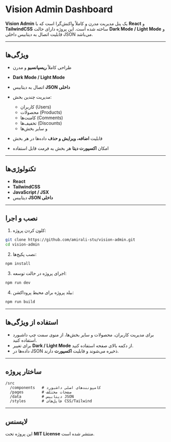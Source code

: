 # Vision Admin Dashboard

**Vision Admin** یک پنل مدیریت مدرن و کاملاً واکنش‌گرا است که با **React** و **TailwindCSS** ساخته شده است. این پروژه دارای حالت **Dark Mode / Light Mode** و قابلیت اتصال به دیتابیس داخلی JSON می‌باشد.

---


## ویژگی‌ها

* طراحی کاملاً **ریسپانسیو** و مدرن
* **Dark Mode / Light Mode**
* اتصال به دیتابیس **JSON داخلی**
* مدیریت چندین بخش:

  * کاربران (Users)
  * محصولات (Products)
  * کامنت‌ها (Comments)
  * تخفیف‌ها (Discounts)
  * و سایر بخش‌ها
* قابلیت **اضافه، ویرایش و حذف** داده‌ها در هر بخش
* امکان **اکسپورت دیتا** هر بخش به فرمت قابل استفاده

---

## تکنولوژی‌ها

* **React**
* **TailwindCSS**
* **JavaScript / JSX**
* دیتابیس **JSON داخلی**

---

## نصب و اجرا

1. کلون کردن پروژه:

```bash
git clone https://github.com/amirali-stu/vision-admin.git
cd vision-admin
```

2. نصب پکیج‌ها:

```bash
npm install
```

3. اجرای پروژه در حالت توسعه:

```bash
npm run dev
```

4. بیلد پروژه برای محیط پروداکشن:

```bash
npm run build
```

---

## استفاده از ویژگی‌ها

* برای مدیریت کاربران، محصولات و سایر بخش‌ها، از منوی سمت چپ داشبورد استفاده کنید.
* برای تغییر **Dark / Light Mode** از دکمه بالای صفحه استفاده کنید.
* داده‌ها در JSON ذخیره می‌شوند و قابلیت **اکسپورت** دارند.

---

## ساختار پروژه

```
/src
  /components   # کامپوننت‌های اصلی داشبورد
  /pages        # صفحات مختلف
  /data         # دیتابیس JSON
  /styles       # فایل‌های CSS/Tailwind
```

---

## لایسنس

این پروژه تحت **MIT License** منتشر شده است.
